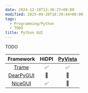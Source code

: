 ```yaml
---
date: 2024-12-18T13:38:27+08:00
modified: 2025-09-20T18:39:44+08:00
tags:
  - Programming/Python
  - TODO
title: Python GUI
---
```


TODO

|                      Framework                      | HiDPI | [PyVista](https://github.com/pyvista/pyvista) |
| :-------------------------------------------------: | :---: | :-------------------------------------------: |
|      [Trame](https://github.com/kitware/trame)      |  ✅   |                      ✅                       |
| [DearPyGUI](https://github.com/hoffstadt/DearPyGui) |  🛑   |                      🛑                       |
|  [NiceGUI](https://github.com/zauberzeug/nicegui)   |  ✅   |                      🛑                       |
